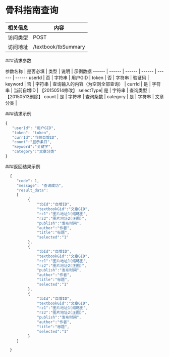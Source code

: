 # 骨科指南查询
 相关信息 | 内容
 ------ | ------
 访问类型 | POST
 访问地址 | /textbook/tbSummary

###请求参数

 参数名称 | 是否必填 | 类型 | 说明 | 示例数据
 ------ | ------ | ------ | ------ | ------ | ------
 userId | 否 | 字符串 | 用户GID | 
 token | 否 | 字符串 | 验证码 | 
 keyword | 否 | 字符串 | 查询输入的内容（为空则全部查询） | 
 currId | 是 | 字符串 | 当前自增ID | 【20150514修改】
 selectType| 是 | 字符串 | 查询类型 |【20150513删除】
 count | 是 | 字符串 | 查询条数 | 
 category | 是 | 字符串 | 文章分类 | 


###请求示例
```javascript
{
   "userId": "用户GID",
   "token": "token",
   "currId":"当前自增ID",
   "count":"显示条目",
   "keyword":"关键字",
   "category":"文章分类"
}
```

###返回结果示例

```javascript
  {
     "code": 1,
     "message": "查询成功",
     "result_data":
     [
          {
              "tbId":"自增ID",
              "textbookGid":"文章GID",
              "rz1":"图片地址1(缩略图",
              "rz2":"图片地址2(正图)",
              "publish":"发布时间",
              "author":"作者",
              "title":"标题",
              "selected":"1"
          },
          {
              "tbId":"自增ID",
              "textbookGid":"文章GID",
              "rz1":"图片地址1(缩略图",
              "rz2":"图片地址2(正图)",
              "publish":"发布时间",
              "author":"作者",
              "title":"标题",
              "selected":"1"
          },
          {
              "tbId":"自增ID",
              "textbookGid":"文章GID",
              "rz1":"图片地址1(缩略图",
              "rz2":"图片地址2(正图)",
              "publish":"发布时间",
              "author":"作者",
              "title":"标题",
              "selected":"1"
          }
     ]

  }



```
